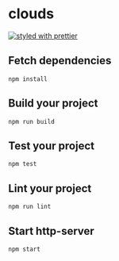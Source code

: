 # clouds


[![styled with prettier](https://img.shields.io/badge/styled_with-prettier-ff69b4.svg)](https://github.com/prettier/prettier)

## Fetch dependencies

```
npm install
```

## Build your project

```
npm run build
```

## Test your project

```
npm test
```

## Lint your project

```
npm run lint
```

## Start http-server

```
npm start
```

